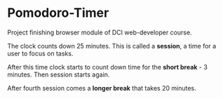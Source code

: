 # Pomodoro-Timer

Project finishing browser module of DCI web-developer course.

The clock counts down 25 minutes. This is called a **session**, a time for a user to focus on tasks.

After this time clock starts to count down time for the **short break** - 3 minutes. Then session starts again.

After fourth session comes a **longer break** that takes 20 minutes.
